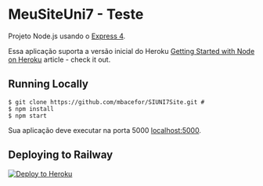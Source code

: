 # MeuSiteUni7 - Teste

Projeto Node.js usando o [Express 4](http://expressjs.com/).

Essa aplicação suporta a versão inicial do Heroku [Getting Started with Node on Heroku](https://devcenter.heroku.com/articles/getting-started-with-nodejs) article - check it out.

## Running Locally

```
$ git clone https://github.com/mbacefor/SIUNI7Site.git #
$ npm install
$ npm start
```

Sua aplicação deve executar na porta 5000 [localhost:5000](http://localhost:5000/).

## Deploying to Railway

[![Deploy to Heroku](https://railway.app/brand/logo-light.png)](https://railway.app/new)
